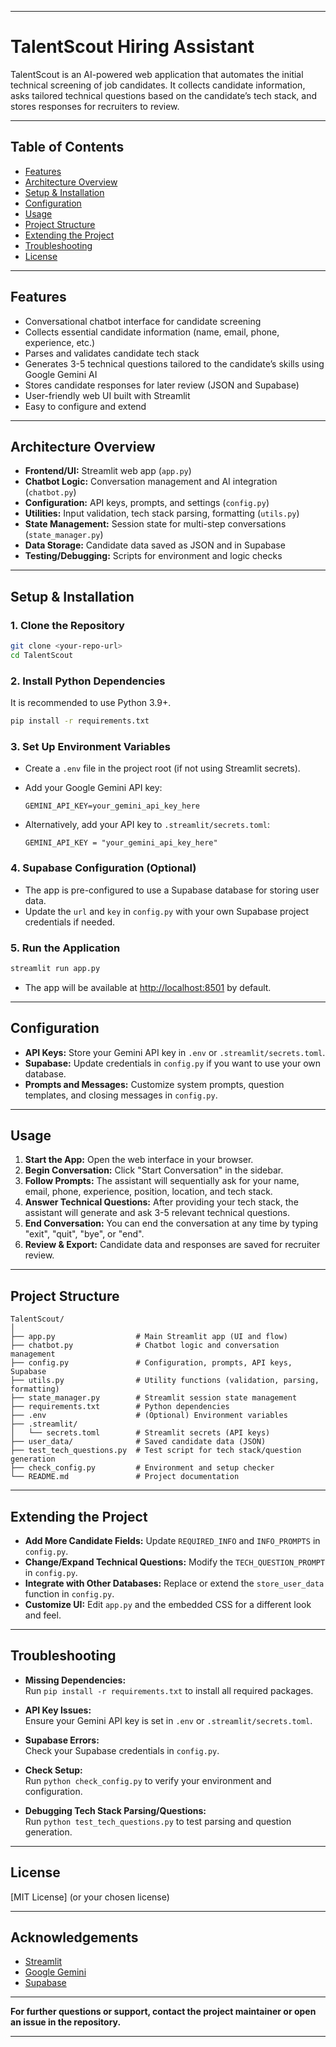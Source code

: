 

---

# TalentScout Hiring Assistant

TalentScout is an AI-powered web application that automates the initial technical screening of job candidates. It collects candidate information, asks tailored technical questions based on the candidate’s tech stack, and stores responses for recruiters to review.

---

## Table of Contents

- [Features](#features)
- [Architecture Overview](#architecture-overview)
- [Setup & Installation](#setup--installation)
- [Configuration](#configuration)
- [Usage](#usage)
- [Project Structure](#project-structure)
- [Extending the Project](#extending-the-project)
- [Troubleshooting](#troubleshooting)
- [License](#license)

---

## Features

- Conversational chatbot interface for candidate screening
- Collects essential candidate information (name, email, phone, experience, etc.)
- Parses and validates candidate tech stack
- Generates 3-5 technical questions tailored to the candidate’s skills using Google Gemini AI
- Stores candidate responses for later review (JSON and Supabase)
- User-friendly web UI built with Streamlit
- Easy to configure and extend

---

## Architecture Overview

- **Frontend/UI:** Streamlit web app (`app.py`)
- **Chatbot Logic:** Conversation management and AI integration (`chatbot.py`)
- **Configuration:** API keys, prompts, and settings (`config.py`)
- **Utilities:** Input validation, tech stack parsing, formatting (`utils.py`)
- **State Management:** Session state for multi-step conversations (`state_manager.py`)
- **Data Storage:** Candidate data saved as JSON and in Supabase
- **Testing/Debugging:** Scripts for environment and logic checks

---

## Setup & Installation

### 1. **Clone the Repository**

```bash
git clone <your-repo-url>
cd TalentScout
```

### 2. **Install Python Dependencies**

It is recommended to use Python 3.9+.

```bash
pip install -r requirements.txt
```

### 3. **Set Up Environment Variables**

- Create a `.env` file in the project root (if not using Streamlit secrets).
- Add your Google Gemini API key:

  ```
  GEMINI_API_KEY=your_gemini_api_key_here
  ```

- Alternatively, add your API key to `.streamlit/secrets.toml`:

  ```
  GEMINI_API_KEY = "your_gemini_api_key_here"
  ```

### 4. **Supabase Configuration (Optional)**

- The app is pre-configured to use a Supabase database for storing user data.
- Update the `url` and `key` in `config.py` with your own Supabase project credentials if needed.

### 5. **Run the Application**

```bash
streamlit run app.py
```

- The app will be available at [http://localhost:8501](http://localhost:8501) by default.

---

## Configuration

- **API Keys:** Store your Gemini API key in `.env` or `.streamlit/secrets.toml`.
- **Supabase:** Update credentials in `config.py` if you want to use your own database.
- **Prompts and Messages:** Customize system prompts, question templates, and closing messages in `config.py`.

---

## Usage

1. **Start the App:** Open the web interface in your browser.
2. **Begin Conversation:** Click "Start Conversation" in the sidebar.
3. **Follow Prompts:** The assistant will sequentially ask for your name, email, phone, experience, position, location, and tech stack.
4. **Answer Technical Questions:** After providing your tech stack, the assistant will generate and ask 3-5 relevant technical questions.
5. **End Conversation:** You can end the conversation at any time by typing "exit", "quit", "bye", or "end".
6. **Review & Export:** Candidate data and responses are saved for recruiter review.

---

## Project Structure

```
TalentScout/
│
├── app.py                  # Main Streamlit app (UI and flow)
├── chatbot.py              # Chatbot logic and conversation management
├── config.py               # Configuration, prompts, API keys, Supabase
├── utils.py                # Utility functions (validation, parsing, formatting)
├── state_manager.py        # Streamlit session state management
├── requirements.txt        # Python dependencies
├── .env                    # (Optional) Environment variables
├── .streamlit/
│   └── secrets.toml        # Streamlit secrets (API keys)
├── user_data/              # Saved candidate data (JSON)
├── test_tech_questions.py  # Test script for tech stack/question generation
├── check_config.py         # Environment and setup checker
└── README.md               # Project documentation
```

---

## Extending the Project

- **Add More Candidate Fields:** Update `REQUIRED_INFO` and `INFO_PROMPTS` in `config.py`.
- **Change/Expand Technical Questions:** Modify the `TECH_QUESTION_PROMPT` in `config.py`.
- **Integrate with Other Databases:** Replace or extend the `store_user_data` function in `config.py`.
- **Customize UI:** Edit `app.py` and the embedded CSS for a different look and feel.

---

## Troubleshooting

- **Missing Dependencies:**  
  Run `pip install -r requirements.txt` to install all required packages.

- **API Key Issues:**  
  Ensure your Gemini API key is set in `.env` or `.streamlit/secrets.toml`.

- **Supabase Errors:**  
  Check your Supabase credentials in `config.py`.

- **Check Setup:**  
  Run `python check_config.py` to verify your environment and configuration.

- **Debugging Tech Stack Parsing/Questions:**  
  Run `python test_tech_questions.py` to test parsing and question generation.

---

## License

[MIT License] (or your chosen license)

---

## Acknowledgements

- [Streamlit](https://streamlit.io/)
- [Google Gemini](https://ai.google.dev/)
- [Supabase](https://supabase.com/)

---

**For further questions or support, contact the project maintainer or open an issue in the repository.**

---

